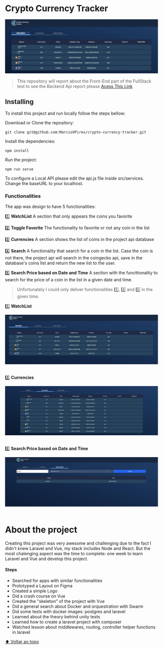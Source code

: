 # Crypto Currency Tracker

<img src="src/assets/img/interface.jpg" alt="exemplo imagem">

> This repository will report about the Front-End part of the FullStack test to see the Backend Api report please [Acess This Link](https://github.com/MarcioVPires/api-crypto-currency-tracker)

## Installing

To install this project and run locally follow the steps bellow:

Download or Clone the repository:

```
git clone git@github.com:MarcioVPires/crypto-currency-tracker.git
```

Install the dependencies:

```
npm install
```

Run the project:

```
npm run serve
```

To configure a Local API please edit the api.js file inside src/services. Change the baseURL to your localhost.

### Functionalities

The app was design to have 5 functionalities:

1️⃣ **WatchList**
A section that only appears the coins you favorite

2️⃣ **Toggle Favorite**
The functionality to favorite or not any coin in the list

3️⃣ **Currencies**
A section shows the list of coins in the project api database

4️⃣ **Search**
A functionality that search for a coin in the list. Case the coin is not there, the project api will search in the coingecko api, save in the database's coins list and return the new list to the user.

5️⃣ **Search Price based on Date and Time**
A section with the functtionality to search for the price of a coin in the list in a given date and time.

> Unfortunately I could only deliver functionalities 1️⃣, 3️⃣ and 5️⃣ in the given time.

1️⃣ **WatchList**

<img src="src/assets/img/watchlist.jpg" alt="exemplo imagem">
&nbsp;
&nbsp;

3️⃣ **Currencies**

<img src="src/assets/img/currencies.jpg" alt="exemplo imagem">
&nbsp;
&nbsp;

5️⃣ **Search Price based on Date and Time**

<img src="src/assets/img/date-time.jpg" alt="exemplo imagem">
&nbsp;
&nbsp;

# About the project

Creating this project was very awesome and challenging due to the fact I didn't knew Laravel and Vue, my stack includes Node and React. But the most chalenging aspect was the time to complete: one week to learn Laravel and Vue and develop this project.

#### Steps

- Searched for apps with similar functionalities
- Prototyped a Layout on Figma
- Created a simple Logo
- Did a crash course on Vue
- Created the "skeleton" of the project with Vue
- Did a general search about Docker and orquestration with Swarm
- Did some tests with docker images: postgres and laravel
- Learned about the theory behind unity tests
- Learned how to create a laravel project with composer
- Watched lesson about middlewares, routing, controller helper functions in laravel

[⬆ Voltar ao topo](#nome-do-projeto)<br>
